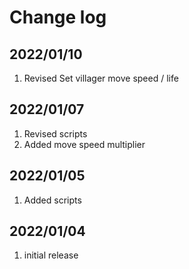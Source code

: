 # Change log

## 2022/01/10
1. Revised Set villager move speed / life

## 2022/01/07
1. Revised scripts
1. Added move speed multiplier

## 2022/01/05
1. Added scripts

## 2022/01/04
1. initial release